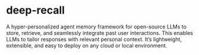# deep-recall
A hyper-personalized agent memory framework for open-source LLMs to store, retrieve, and seamlessly integrate past user interactions. This enables LLMs to tailor responses with relevant personal context. It’s lightweight, extensible, and easy to deploy on any cloud or local environment.
